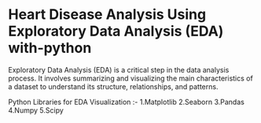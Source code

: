 # Heart Disease Analysis Using Exploratory Data Analysis (EDA) with-python
Exploratory Data Analysis (EDA) is a critical step in the data analysis process. It involves summarizing and visualizing the main characteristics of a dataset to understand its structure, relationships, and patterns.

Python Libraries for EDA Visualization :-
1.Matplotlib
2.Seaborn
3.Pandas
4.Numpy
5.Scipy

